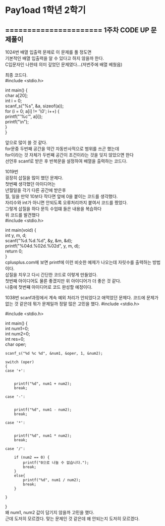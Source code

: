 # Pay1oad 1학년 2학기
======================
1주차 CODE UP 문제풀이 
----------------------
1024번
배열 입출력 문제로 이 문제를 풀 정도면      
기본적인 배열 입출력을 알 수 있다고 하지 않을까 한다.   
C입문자인 나한테 의미 깊었던 문제였다...(저번주에 배열 베웠음)   

최종 코드다.    
#include <stdio.h>   

int main() {   
	char a[20];   
	int i = 0;     
	scanf_s("%s", &a, sizeof(a));    
	for (i = 0; a[i] != '\0'; i++) {    
		printf("\'%c\'", a[i]);     
		printf("\n");       
	}        
}    

앞으로 많이 쓸 것 같다.    
for문중 두번째 공간을 약간 자동반사적으로 범위를 쓰곤 했는데       
for이라는 것 자체가 두번째 공간이 조건이라는 것을 잊지 않았으면 한다     
선언후 scanf로 받은 후 반복문을 설정하여 배열을 출력하는 코드다.    

1019번    
굉장히 삽질을 많이 했던 문제다.     
첫번째 생각했던 아이디어는		
년월일을 각기 다른 공간에 받은후	
월, 일을 만약 10보다 작다면 앞에 0을 붙이는 코드를 생각했다.	
자리수와 int가 아니면 안되도록 오류처리까지 붙여서 코드를 짰었다.	
그렇게 삽질을 하다 문득 수업떄 들은 내용을 복습하다	
위 코드를 발견했다     	   
#include <stdio.h>       	    	   	

int main(void) {             		
	int y, m, d;      	    	
	scanf("%d.%d.%d", &y, &m, &d);     	     		
	printf("%04d.%02d.%02d", y, m, d);      	        		
	return 0;      		         
}      		               
cplusplus.com에 보면 printf에 이런 비슷한 예제가 나오는데 자릿수를 출력하는 방법이다.     	   
삽질을 치우고 다시 간단한 코드로 이렇게 만들었다.	
첫번째 아이디어도 물론 좋겠지만 위 아이디어가 더 좋은 것 같다.      	
나중에 첫번쨰 아이디어로 코드 완성할 예정이다.      	

1038번
scanf과정에서 계속 예외 처리가 안되었다고 애먹었던 문제다.
코드에 문제가 없는 것 같은데 뭐가 문제일까 정말 많은 고민을 했다.
#include <stdio.h>    

#include <stdio.h>    

int main() {    
	int num1=0;    
	int num2=0;    
	int res=0;    
	char oper;     

	scanf_s("%d %c %d", &num1, &oper, 1, &num2);     
		
	switch (oper)         
	{     	
	case '+':	    
		

		printf("%d", num1 + num2);     	
		break;      

	case '-':     
		

		printf("%d", num1 - num2);     
		break;     

	case '*':      
		

		printf("%d", num1 * num2);     
		break;     

	case '/':     
	
		if (num2 == 0) {      
			printf("0으로 나눌 수 없습니다.");     
			break;     
		}     
		else{      
			printf("%d", num1 / num2);     
			break;      
		}     
		
	}      


}     
왜 num1, num2 값이 담기지 않을까 고민을 했다.      
근데 도저히 모르겠다. 맞는 문제인 것 같은데 왜 안되는지 도저히 모르겠다.      

